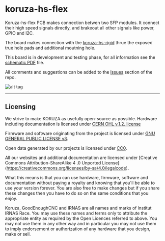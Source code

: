 # koruza-hs-flex

Koruza-hs-flex PCB makes connection betwen two SFP modules. It connect their high speed signals directly, and brakeout all other signals like power, GPIO and I2C.

The board makes connection with the [koruza-hs-rigid](https://github.com/IRNAS/koruza-hs-rigid) thrue the exposed true hole pads and additional moutning hole. 

This board is in development and testing phase, for all information see the [schematic PDF](https://github.com/IRNAS/koruza-hs-flex/blob/master/koruza-hs-flex-PCB/Project%20Outputs%20for%20koruza-hs-flex-PCB/koruza-hs-flex.PDF) file.

All comments and suggestions can be added to the [Issues](https://github.com/IRNAS/koruza-hs-flex/issues) section of the repo. 

![alt tag](https://github.com/IRNAS/koruza-hs-flex/blob/master/Pics/3D_model.png)

---

## Licensing

We strive to make KORUZA as usefully open-source as possible.
Hardware including documentation is licensed under [CERN OHL v.1.2. license](http://www.ohwr.org/licenses/cern-ohl/v1.2)

Firmware and software originating from the project is licensed under [GNU GENERAL PUBLIC LICENSE v3](http://www.gnu.org/licenses/gpl-3.0.en.html).

Open data generated by our projects is licensed under [CC0](https://creativecommons.org/publicdomain/zero/1.0/legalcode).

All our websites and additional documentation are licensed under [Creative Commons Attribution-ShareAlike 4 .0 Unported License] (https://creativecommons.org/licenses/by-sa/4.0/legalcode).

What this means is that you can use hardware, firmware, software and documentation without paying a royalty and knowing that you'll be able to use your version forever. You are also free to make changes but if you share these changes then you have to do so on the same conditions that you enjoy.

Koruza, GoodEnoughCNC and IRNAS are all names and marks of Institut IRNAS Race. 
You may use these names and terms only to attribute the appropriate entity as required by the Open Licences referred to above. You may not use them in any other way and in particular you may not use them to imply endorsement or authorization of any hardware that you design, make or sell.
